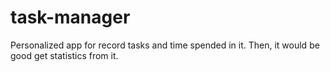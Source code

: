 # task-manager
Personalized app for record tasks and time spended in it. Then, it would be good get statistics from it.
